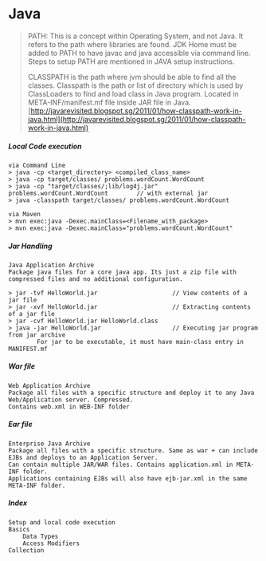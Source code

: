 # Java

> PATH: This is a concept within Operating System, and not Java. It refers to the path where libraries are found. JDK Home must be added to PATH to have javac and java accessible via command line. Steps to setup PATH are mentioned in JAVA setup instructions.
>
> CLASSPATH is the path where jvm should be able to find all the classes. Classpath is the path or list of directory which is used by ClassLoaders to find and load class in Java program. Located in META-INF/manifest.mf file inside JAR file in Java.  
> [http://javarevisited.blogspot.sg/2011/01/how-classpath-work-in-java.html](http://javarevisited.blogspot.sg/2011/01/how-classpath-work-in-java.html)

##### Local Code execution

```
via Command Line
> java -cp <target_directory> <compiled_class_name>
> java -cp target/classes/ problems.wordCount.WordCount
> java -cp "target/classes/;lib/log4j.jar" problems.wordCount.WordCount        // with external jar
> java -classpath target/classes/ problems.wordCount.WordCount

via Maven
> mvn exec:java -Dexec.mainClass=<Filename_with_package>
> mvn exec:java -Dexec.mainClass="problems.wordCount.WordCount"
```

##### Jar Handling

```
Java Application Archive
Package java files for a core java app. Its just a zip file with compressed files and no additional configuration.

> jar -tvf HelloWorld.jar                     // View contents of a jar file
> jar -xvf HelloWorld.jar                     // Extracting contents of a jar file
> jar -cvf HelloWorld.jar HelloWorld.class
> java -jar HelloWorld.jar                    // Executing jar program from jar archive
        For jar to be executable, it must have main-class entry in MANIFEST.mf
```

##### War file

```
Web Application Archive
Package all files with a specific structure and deploy it to any Java Web/Application server. Compressed.
Contains web.xml in WEB-INF folder
```

##### Ear file

```
Enterprise Java Archive
Package all files with a specific structure. Same as war + can include EJBs and deploys to an Application Server.
Can contain multiple JAR/WAR files. Contains application.xml in META-INF folder.
Applications containing EJBs will also have ejb-jar.xml in the same META-INF folder.
```

##### Index

```
Setup and local code execution
Basics
    Data Types
    Access Modifiers
Collection
```



